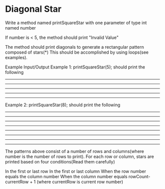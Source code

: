 # Diagonal Star

Write a method named printSquareStar with one parameter of type int named number

If number is < 5, the method should print "Invalid Value"

The method should print diagonals to generate a rectangular pattern composed of stars(*)
This should be accomplished by using loops(see examples).

Example Input/Output
Example 1:
printSquareStar(5); should print the following
*****
** **
* * *
** **
*****
Example 2:
printSquareStar(8); should print the following
********
**    **
* *  * *
*  **  *
*  **  *
* *  * * 
**    **
********

The patterns above consist of a number of rows and columns(where number is
the number of rows to print).  For each row or column, stars are printed based
on four conditions(Read them carefully)

In the first or last row
In the first or last column
When the row number equals the column number
When the column number equals rowCount-currentRow + 1 (where
currentRow is current row number)